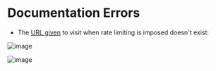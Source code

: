 # Documentation Errors
- The [URL given](https://help.ably.io/error/40111) to visit when rate limiting is imposed doesn't exist:

![image](https://user-images.githubusercontent.com/1381991/139501728-885786e8-5b88-4961-8af1-d3383d352812.png)

![image](https://user-images.githubusercontent.com/1381991/139501987-a015e147-ff3d-4956-8db4-0344d83d6fe6.png)
